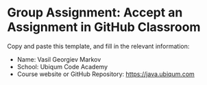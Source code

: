 # Group Assignment: Accept an Assignment in GitHub Classroom

Copy and paste this template, and fill in the relevant information:
* Name: Vasil Georgiev Markov
* School: Ubiqum Code Academy
* Course website or GitHub Repository: https://java.ubiqum.com


